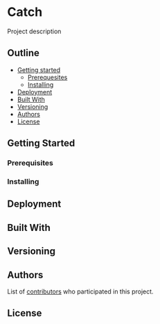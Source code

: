 # Catch
Project description

## Outline
- [Getting started](#getting-started)
  * [Prerequesites](#prerequisites)
  * [Installing](#installing)
- [Deployment](#deployment)
- [Built With](#built-with)
- [Versioning](#versioning)
- [Authors](#authors)
- [License](#license)

<a name="getting-started"></a>
## Getting Started

<a name="prerequisites"></a>
### Prerequisites

<a name="installing"></a>
### Installing

<a name="deployment"></a>
## Deployment

<a name="built-with"></a>
## Built With

<a name="versioning"></a>
## Versioning

<a name="authors"></a>
## Authors

List of [contributors](https://github.com/maalfrid/Catch/graphs/contributors) who participated in this project.

<a name="license"></a>
## License
